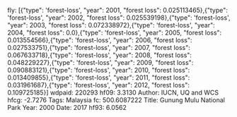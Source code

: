 fly: [{"type": 'forest-loss', "year": 2001, "forest loss": 0.025113465},{"type": 'forest-loss', "year": 2002, "forest loss": 0.025539198},{"type": 'forest-loss', "year": 2003, "forest loss": 0.072338972},{"type": 'forest-loss', "year": 2004, "forest loss": 0.0},{"type": 'forest-loss', "year": 2005, "forest loss": 0.013554566},{"type": 'forest-loss', "year": 2006, "forest loss": 0.027533751},{"type": 'forest-loss', "year": 2007, "forest loss": 0.067633718},{"type": 'forest-loss', "year": 2008, "forest loss": 0.048229227},{"type": 'forest-loss', "year": 2009, "forest loss": 0.090883121},{"type": 'forest-loss', "year": 2010, "forest loss": 0.013409855},{"type": 'forest-loss', "year": 2011, "forest loss": 0.031961687},{"type": 'forest-loss', "year": 2012, "forest loss": 0.109725185}]
wdpaid: 220293
hf09: 3.3130
Author: IUCN, UQ and WCS
hfcg: -2.7276
Tags: Malaysia
fc: 500.6087222
Title: Gunung Mulu National Park
Year: 2000
Date: 2017
hf93: 6.0562
